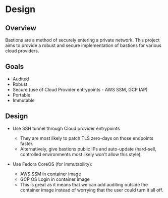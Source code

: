 # Design

## Overview

Bastions are a method of securely entering a private network. This project aims
to provide a robust and secure implementation of bastions for various cloud
providers.

## Goals

* Audited
* Robust
* Secure (use of Cloud Provider entrypoints - AWS SSM, GCP IAP)
* Portable
* Immutable

## Design

* Use SSH tunnel through Cloud provider entrypoints
    * They are most likely to patch TLS zero-days on those endpoints faster.
    * Alternatively, give bastions public IPs and auto-update (hard-sell, controlled 
    environments most likely won't allow this style).

* Use Fedora CoreOS (for immutability):
    * AWS SSM in container image
    * GCP OS Login in container image
    * This is great as it means that we can add auditing outside the container 
    image instead of worrying that the user could turn it all off. 
